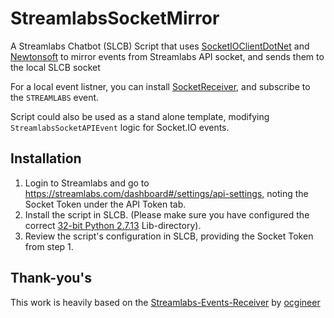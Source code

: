 # StreamlabsSocketMirror

A Streamlabs Chatbot (SLCB) Script that uses [SocketIOClientDotNet](https://github.com/Quobject/SocketIoClientDotNet) and [Newtonsoft](https://www.newtonsoft.com/json) to mirror events from Streamlabs API socket, and sends them to the local SLCB socket

For a local event listner, you can install [SocketReceiver](https://github.com/nossebro/SocketReceiver), and subscribe to the `STREAMLABS` event.

Script could also be used as a stand alone template, modifying `StreamlabsSocketAPIEvent` logic for Socket.IO events.

## Installation

1. Login to Streamlabs and go to <https://streamlabs.com/dashboard#/settings/api-settings>, noting the Socket Token under the API Token tab.
2. Install the script in SLCB. (Please make sure you have configured the correct [32-bit Python 2.7.13](https://www.python.org/ftp/python/2.7.13/python-2.7.13.msi) Lib-directory).
3. Review the script's configuration in SLCB, providing the Socket Token from step 1.

## Thank-you's

This work is heavily based on the [Streamlabs-Events-Receiver](https://github.com/ocgineer/Streamlabs-Events-Receiver) by [ocgineer](https://github.com/ocgineer)
